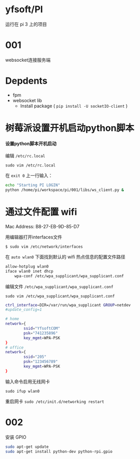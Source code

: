 # yfsoft/PI
运行在 pi 3 上的项目

# 001
websocket连接服务端

# Depdents

- fpm
- websocket lib 
  - Install package ( `pip install -U socketIO-client` )

# 树莓派设置开机启动python脚本
#### 设置python脚本开机启动

编辑 `/etc/rc.local`

`sudo vim /etc/rc.local`

在 `exit 0` 上一行输入：

```bash
echo "Starting PI LOGIN"
python /home/pi/workspace/pi/001/libs/ws_client.py &
```

# 通过文件配置 wifi 

Mac Address: B8-27-EB-9D-85-D7

用编辑器打开interfaces文件

`$ sudo vim /etc/network/interfaces`

在 `auto wlan0` 下面找到默认的 wifi 热点信息的配置文件路径

```bash
allow-hotplug wlan0
iface wlan0 inet dhcp
    wpa-conf /etc/wpa_supplicant/wpa_supplicant.conf
```

编辑文件 `/etc/wpa_supplicant/wpa_supplicant.conf`

`sudo vim /etc/wpa_supplicant/wpa_supplicant.conf`

```bash
ctrl_interface=DIR=/var/run/wpa_supplicant GROUP=netdev
#update_config=1

# home
network={
        ssid="YfsoftCOM"
        psk="741235896"
        key_mgmt=WPA-PSK
}
# office
network={
        ssid="205"
        psk="123456789"
        key_mgmt=WPA-PSK
}
```

输入命令启用无线网卡

`sudo ifup wlan0`

重启网卡
`sudo /etc/init.d/networking restart`



# 002

安装 GPIO

```bash
sudo apt-get update  
sudo apt-get install python-dev python-rpi.gpio  
```
